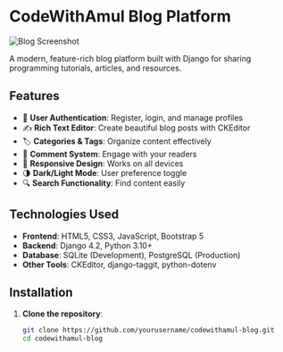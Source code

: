 # CodeWithAmul Blog Platform

![Blog Screenshot](https://via.placeholder.com/800x400?text=Blog+Screenshot)

A modern, feature-rich blog platform built with Django for sharing programming tutorials, articles, and resources.

## Features

- 🚀 **User Authentication**: Register, login, and manage profiles
- ✍️ **Rich Text Editor**: Create beautiful blog posts with CKEditor
- 🏷️ **Categories & Tags**: Organize content effectively
- 💬 **Comment System**: Engage with your readers
- 📱 **Responsive Design**: Works on all devices
- 🌗 **Dark/Light Mode**: User preference toggle
- 🔍 **Search Functionality**: Find content easily

## Technologies Used

- **Frontend**: HTML5, CSS3, JavaScript, Bootstrap 5
- **Backend**: Django 4.2, Python 3.10+
- **Database**: SQLite (Development), PostgreSQL (Production)
- **Other Tools**: CKEditor, django-taggit, python-dotenv

## Installation

1. **Clone the repository**:
   ```bash
   git clone https://github.com/yourusername/codewithamul-blog.git
   cd codewithamul-blog